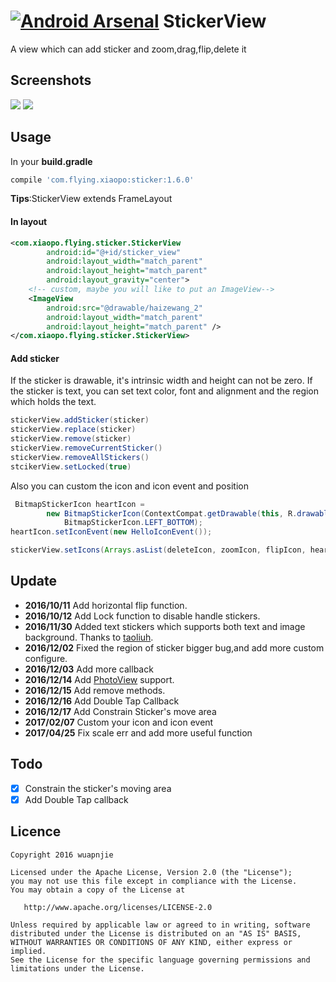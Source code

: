 [![Android Arsenal](https://img.shields.io/badge/Android%20Arsenal-StickerView-brightgreen.svg?style=flat)]() 
StickerView
=========

A view which can add sticker and zoom,drag,flip,delete it

## Screenshots
![](https://github.com/wuapnjie/StickerView/blob/master/screenshots/screenshot1.png)
![](https://github.com/wuapnjie/StickerView/blob/master/screenshots/screenshot2.png)

## Usage

In your **build.gradle**

```gradle
compile 'com.flying.xiaopo:sticker:1.6.0'
```

**Tips**:StickerView extends FrameLayout
#### In layout
```xml
<com.xiaopo.flying.sticker.StickerView
        android:id="@+id/sticker_view"
        android:layout_width="match_parent"
        android:layout_height="match_parent"
        android:layout_gravity="center">
    <!-- custom, maybe you will like to put an ImageView--> 
    <ImageView
        android:src="@drawable/haizewang_2"
        android:layout_width="match_parent"
        android:layout_height="match_parent" />
</com.xiaopo.flying.sticker.StickerView>
```
#### Add sticker
If the sticker is drawable, it's intrinsic width and height can not be zero.
If the sticker is text, you can set text color, font and alignment and the region which holds the text.

```java
stickerView.addSticker(sticker)
stickerView.replace(sticker)
stickerView.remove(sticker)
stickerView.removeCurrentSticker()
stickerView.removeAllStickers()
stcikerView.setLocked(true)
```

Also you can custom the icon and icon event and position

```java
 BitmapStickerIcon heartIcon =
        new BitmapStickerIcon(ContextCompat.getDrawable(this, R.drawable.ic_favorite_white_24dp),
            BitmapStickerIcon.LEFT_BOTTOM);
heartIcon.setIconEvent(new HelloIconEvent());

stickerView.setIcons(Arrays.asList(deleteIcon, zoomIcon, flipIcon, heartIcon));
```

## Update

* **2016/10/11** Add horizontal flip function.
* **2016/10/12** Add Lock function to disable handle stickers.
* **2016/11/30** Added text stickers which supports both text and image background. Thanks to [taoliuh](https://github.com/taoliuh).
* **2016/12/02** Fixed the region of sticker bigger bug,and add more custom configure.
* **2016/12/03** Add more callback
* **2016/12/14** Add [PhotoView](https://github.com/chrisbanes/PhotoView) support.
* **2016/12/15** Add remove methods.
* **2016/12/16** Add Double Tap Callback
* **2016/12/17** Add Constrain Sticker's move area
* **2017/02/07** Custom your icon and icon event
* **2017/04/25** Fix scale err and add more useful function

## Todo
- [x] Constrain the sticker's moving area
- [x] Add Double Tap callback

## Licence

```
Copyright 2016 wuapnjie

Licensed under the Apache License, Version 2.0 (the "License");
you may not use this file except in compliance with the License.
You may obtain a copy of the License at

   http://www.apache.org/licenses/LICENSE-2.0

Unless required by applicable law or agreed to in writing, software
distributed under the License is distributed on an "AS IS" BASIS,
WITHOUT WARRANTIES OR CONDITIONS OF ANY KIND, either express or implied.
See the License for the specific language governing permissions and
limitations under the License.
```


